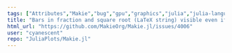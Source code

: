 ```yaml
---
tags: ["Attributes","Makie","bug","gpu","graphics","julia","julia-language","plotting","text","visualization"]
title: "Bars in fraction and square root (LaTeX string) visible even if set to false"
html_url: "https://github.com/MakieOrg/Makie.jl/issues/4006"
user: "cyanescent"
repo: "JuliaPlots/Makie.jl"
---
```


